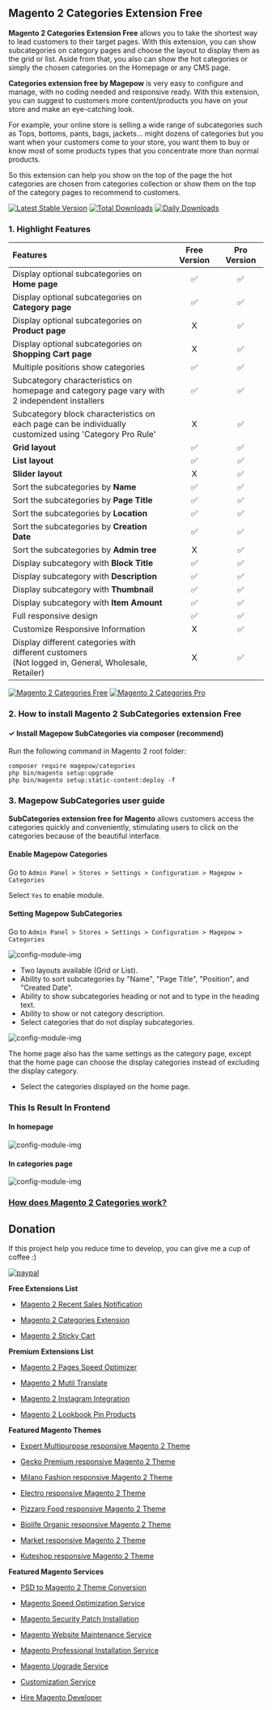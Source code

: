 ## Magento 2 Categories Extension Free
**Magento 2 Categories Extension Free** allows you to take the shortest way to lead customers to their target pages. With this extension, you can show subcategories on category pages and choose the layout to display them as the grid or list. Aside from that, you also can show the hot categories or simply the chosen categories on the Homepage or any CMS page. 

**Categories extension free by Magepow** is very easy to configure and manage, with no coding needed and responsive ready. With this extension, you can suggest to customers more content/products you have on your store and make an eye-catching look.

For example, your online store is selling a wide range of subcategories such as Tops, bottoms, pants, bags, jackets... might dozens of categories but you want when your customers come to your store, you want them to buy or know most of some products types that you concentrate more than normal products. 

So this extension can help you show on the top of the page the hot categories are chosen from categories collection or show them on the top of the category pages to recommend to customers.

[![Latest Stable Version](https://poser.pugx.org/magepow/categories/v/stable)](https://packagist.org/packages/magepow/categories)
[![Total Downloads](https://poser.pugx.org/magepow/categories/downloads)](https://packagist.org/packages/magepow/categories)
[![Daily Downloads](https://poser.pugx.org/magepow/categories/d/daily)](https://packagist.org/packages/magepow/categories)

### 1. Highlight Features
| Features  | Free Version  | Pro Version |
| :------------ |:---------------:| :-----:|
|Display optional subcategories on **Home page**|:white_check_mark:|:white_check_mark:|
|Display optional subcategories on **Category page**|:white_check_mark:|:white_check_mark:|
|Display optional subcategories on **Product page**|X|:white_check_mark:|
|Display optional subcategories on **Shopping Cart page**|X|:white_check_mark:|
|Multiple positions show categories|:white_check_mark:|:white_check_mark:|
|Subcategory characteristics on homepage and category page vary with <br /> 2 independent installers|:white_check_mark:|:white_check_mark:|
|Subcategory block characteristics on each page can be individually <br /> customized using 'Category Pro Rule'|X|:white_check_mark:|
|**Grid layout**|:white_check_mark:|:white_check_mark:|
|**List layout**|:white_check_mark:|:white_check_mark:|
|**Slider layout**|X|:white_check_mark:|
|Sort the subcategories by **Name**|:white_check_mark:|:white_check_mark:|
|Sort the subcategories by **Page Title**|:white_check_mark:|:white_check_mark:|
|Sort the subcategories by **Location**|:white_check_mark:|:white_check_mark:|
|Sort the subcategories by **Creation Date**|:white_check_mark:|:white_check_mark:|
|Sort the subcategories by **Admin tree**|X|:white_check_mark:|
|Display subcategory with **Block Title**|:white_check_mark:|:white_check_mark:|
|Display subcategory with **Description**|:white_check_mark:|:white_check_mark:|
|Display subcategory with **Thumbnail**|:white_check_mark:|:white_check_mark:|
|Display subcategory with **Item Amount**|:white_check_mark:|:white_check_mark:|
|Full responsive design|:white_check_mark:|:white_check_mark:|
|Customize Responsive Information|X|:white_check_mark:|
|Display different categories with different customers <br /> (Not logged in, General, Wholesale, Retailer)|X|:white_check_mark:|

[![Magento 2 Categories Free](https://github.com/magepow/magento-2-categories/blob/master/media/Mgento-2-category-4.jpg)](https://magepow.com/magento-2-categories-extension.html) [![Magento 2 Categories Pro](https://github.com/magepow/magento-2-categories/blob/master/media/magento-2-categories-3.jpg)](https://magepow.com/magento-2-categories-extension.html)

### 2. How to install Magento 2 SubCategories extension Free
#### ✓ Install Magepow SubCategories via composer (recommend)
Run the following command in Magento 2 root folder:

```
composer require magepow/categories
php bin/magento setup:upgrade
php bin/magento setup:static-content:deploy -f
```

### 3. Magepow SubCategories user guide
**SubCategories extension free for Magento** allows customers access the categories quickly and conveniently, stimulating users to click on the categories because of the beautiful interface.

#### Enable Magepow Categories
Go to `Admin Panel > Stores > Settings > Configuration > Magepow > Categories`

Select `Yes` to enable module.
#### Setting Magepow SubCategories
Go to `Admin Panel > Stores > Settings > Configuration > Magepow > Categories`

![config-module-img](https://github.com/magepow/magento2-categories/blob/master/media/backend_config.png)
 * Two layouts available (Grid or List).
 * Ability to sort subcategories by "Name", "Page Title", "Position", and "Created Date".
 * Ability to show subcategories heading or not and to type in the heading text.
 * Ability to show or not category description.
 * Select categories that do not display subcategories.
 
![config-module-img](https://github.com/magepow/magento2-categories/blob/master/media/backend_config.png)
 
 The home page also has the same settings as the category page, except that the home page can choose the display categories instead of excluding the display category.
 * Select the categories displayed on the home page.
### This Is Result In Frontend
#### In homepage

![config-module-img](https://github.com/magepow/magento2-categories/blob/master/media/frontend_home.png)
 
#### In categories page

![config-module-img](https://github.com/magepow/magento2-categories/blob/master/media/frontend_category.png)
 
### [How does Magento 2 Categories work?](https://www.youtube.com/watch?v=k3A7PBh-NbQ&lc=UgzCFSLUqlD6cl__PH54AaABAg)
## Donation

If this project help you reduce time to develop, you can give me a cup of coffee :) 

[![paypal](https://www.paypalobjects.com/en_US/i/btn/btn_donateCC_LG.gif)](https://www.paypal.com/paypalme/alopay)


**Free Extensions List**

* [Magento 2 Recent Sales Notification](https://magepow.com/magento-2-recent-sales-notification.html)

* [Magento 2 Categories Extension](https://magepow.com/magento-categories-extension.html)

* [Magento 2 Sticky Cart](https://magepow.com/magento-sticky-cart.html)

**Premium Extensions List**

* [Magento 2 Pages Speed Optimizer](https://magepow.com/magento-speed-optimizer.html)

* [Magento 2 Mutil Translate](https://magepow.com/magento-multi-translate.html)

* [Magento 2 Instagram Integration](https://magepow.com/magento-2-instagram.html)

* [Magento 2 Lookbook Pin Products](https://magepow.com/lookbook-pin-products.html)

**Featured Magento Themes**

* [Expert Multipurpose responsive Magento 2 Theme](https://1.envato.market/c/1314680/275988/4415?u=https://themeforest.net/item/expert-premium-responsive-magento-2-and-1-support-rtl-magento-2-/21667789)

* [Gecko Premium responsive Magento 2 Theme](https://1.envato.market/c/1314680/275988/4415?u=https://themeforest.net/item/gecko-responsive-magento-2-theme-rtl-supported/24677410)

* [Milano Fashion responsive Magento 2 Theme](https://1.envato.market/c/1314680/275988/4415?u=https://themeforest.net/item/milano-fashion-responsive-magento-1-2-theme/12141971)

* [Electro responsive Magento 2 Theme](https://1.envato.market/c/1314680/275988/4415?u=https://themeforest.net/item/electro-responsive-magento-1-2-theme/17042067)

* [Pizzaro Food responsive Magento 2 Theme](https://1.envato.market/c/1314680/275988/4415?u=https://themeforest.net/item/pizzaro-food-responsive-magento-1-2-theme/19438157)

* [Biolife Organic responsive Magento 2 Theme](https://1.envato.market/c/1314680/275988/4415?u=https://themeforest.net/item/biolife-organic-food-magento-2-theme-rtl-supported/25712510)

* [Market responsive Magento 2 Theme](https://1.envato.market/c/1314680/275988/4415?u=https://themeforest.net/item/market-responsive-magento-2-theme/22997928)

* [Kuteshop responsive Magento 2 Theme](https://1.envato.market/c/1314680/275988/4415?u=https://themeforest.net/item/kuteshop-multipurpose-responsive-magento-1-2-theme/12985435)

**Featured Magento Services**

* [PSD to Magento 2 Theme Conversion](https://magepow.com/psd-to-magento-theme-conversion.html)

* [Magento Speed Optimization Service](https://magepow.com/magento-speed-optimization-service.html)

* [Magento Security Patch Installation](https://magepow.com/magento-security-patch-installation.html)

* [Magento Website Maintenance Service](https://magepow.com/website-maintenance-service.html)

* [Magento Professional Installation Service](https://magepow.com/professional-installation-service.html)

* [Magento Upgrade Service](https://magepow.com/magento-upgrade-service.html)

* [Customization Service](https://magepow.com/customization-service.html)

* [Hire Magento Developer](https://magepow.com/hire-magento-developer.html)
